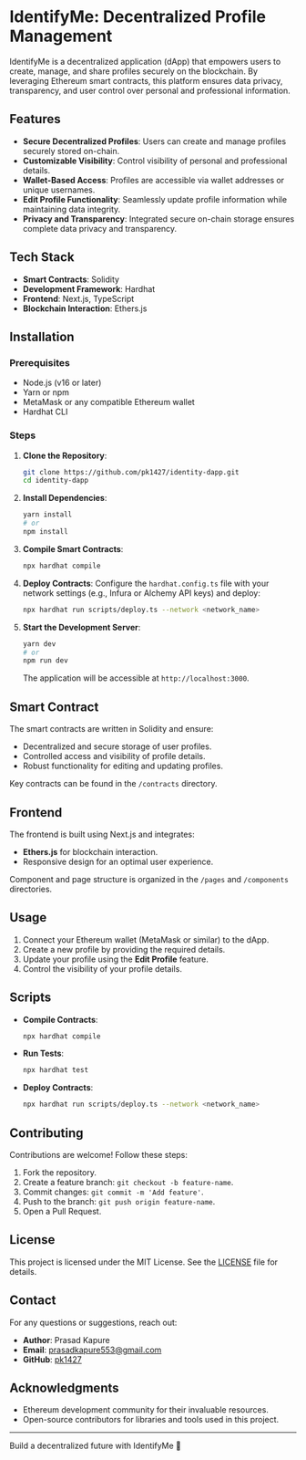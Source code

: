 # IdentifyMe: Decentralized Profile Management

IdentifyMe is a decentralized application (dApp) that empowers users to create, manage, and share profiles securely on the blockchain. By leveraging Ethereum smart contracts, this platform ensures data privacy, transparency, and user control over personal and professional information.

## Features

- **Secure Decentralized Profiles**: Users can create and manage profiles securely stored on-chain.
- **Customizable Visibility**: Control visibility of personal and professional details.
- **Wallet-Based Access**: Profiles are accessible via wallet addresses or unique usernames.
- **Edit Profile Functionality**: Seamlessly update profile information while maintaining data integrity.
- **Privacy and Transparency**: Integrated secure on-chain storage ensures complete data privacy and transparency.

## Tech Stack

- **Smart Contracts**: Solidity
- **Development Framework**: Hardhat
- **Frontend**: Next.js, TypeScript
- **Blockchain Interaction**: Ethers.js

## Installation

### Prerequisites
- Node.js (v16 or later)
- Yarn or npm
- MetaMask or any compatible Ethereum wallet
- Hardhat CLI

### Steps

1. **Clone the Repository**:
   ```bash
   git clone https://github.com/pk1427/identity-dapp.git
   cd identity-dapp
   ```

2. **Install Dependencies**:
   ```bash
   yarn install
   # or
   npm install
   ```

3. **Compile Smart Contracts**:
   ```bash
   npx hardhat compile
   ```

4. **Deploy Contracts**:
   Configure the `hardhat.config.ts` file with your network settings (e.g., Infura or Alchemy API keys) and deploy:
   ```bash
   npx hardhat run scripts/deploy.ts --network <network_name>
   ```

5. **Start the Development Server**:
   ```bash
   yarn dev
   # or
   npm run dev
   ```

   The application will be accessible at `http://localhost:3000`.

## Smart Contract

The smart contracts are written in Solidity and ensure:
- Decentralized and secure storage of user profiles.
- Controlled access and visibility of profile details.
- Robust functionality for editing and updating profiles.

Key contracts can be found in the `/contracts` directory.

## Frontend

The frontend is built using Next.js and integrates:
- **Ethers.js** for blockchain interaction.
- Responsive design for an optimal user experience.

Component and page structure is organized in the `/pages` and `/components` directories.

## Usage

1. Connect your Ethereum wallet (MetaMask or similar) to the dApp.
2. Create a new profile by providing the required details.
3. Update your profile using the **Edit Profile** feature.
4. Control the visibility of your profile details.

## Scripts

- **Compile Contracts**:
  ```bash
  npx hardhat compile
  ```
- **Run Tests**:
  ```bash
  npx hardhat test
  ```
- **Deploy Contracts**:
  ```bash
  npx hardhat run scripts/deploy.ts --network <network_name>
  ```

## Contributing

Contributions are welcome! Follow these steps:
1. Fork the repository.
2. Create a feature branch: `git checkout -b feature-name`.
3. Commit changes: `git commit -m 'Add feature'`.
4. Push to the branch: `git push origin feature-name`.
5. Open a Pull Request.

## License

This project is licensed under the MIT License. See the [LICENSE](./LICENSE) file for details.

## Contact

For any questions or suggestions, reach out:
- **Author**: Prasad Kapure
- **Email**: [prasadkapure553@gmail.com](mailto:prasadkapure553@gmail.com)
- **GitHub**: [pk1427](https://github.com/pk1427)

## Acknowledgments

- Ethereum development community for their invaluable resources.
- Open-source contributors for libraries and tools used in this project.

---

Build a decentralized future with IdentifyMe 🚀
